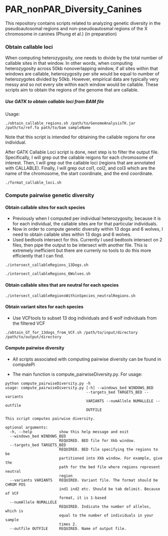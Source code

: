 # PAR_nonPAR_Diversity_Canines
This repository contains scripts related to analyzing genetic diversity in the pseudoautosomal regions and non-pseudoautosmal regions of the X chromosome in canines (Phung et al.) (in preparation)

### Obtain callable loci
When computing heterozygosity, one needs to divide by the total number of callable sites in that window. In other words, when computing heterozygosity across 50kb nonoverlapping window, if all sites within that windows are callable, heterozygosity per site would be equal to number of heterozygotes divided by 50kb. However, empirical data are typically very messy and so not every site within each window would be callable. These scripts aim to obtain the regions of the genome that are callable. 

##### Use GATK to obtain callable loci from BAM file
 
Usage:

```
./obtain_callable_regions.sh /path/to/GenomeAnalysisTK.jar /path/to/ref.fa path/to/bam sampleName
```
Note that this script is intended for obtaining the callable regions for one individual.

After GATK Callable Loci script is done, next step is to filter the output file. Specifically, I will grep out the callable reigons for each chromosome of interest. Then, I will grep out the callable loci (regions that are annotated with CALLABLE). Finally, I will grep out col1, col2, and col3 which are the name of the chromosome, the start coordinate, and the end coordinate. 
```
./format_callable_loci.sh
```

### Compute pairwise genetic diversity
#### Obtain callable sites for each species

* Previously when I computed per individual heterozygosity, because it is for each individual, the callable sites are for that particular individuals. 
* Now in order to compute genetic diversity within 13 dogs and 6 wolves, I need to obtain callable sites within 13 dogs and 6 wolves. 
* Used bedtools intersect for this. Currently I used bedtools intersect on 2 files, then pipe the output to be intersect with another file. This is extremely inefficient but there are currenly no tools to do this more efficiently that I can find. 
```
./intersect_callableRegions_13Dogs.sh
```

```
./intersect_callableRegions_6Wolves.sh
```
#### Obtain callable sites that are neutral for each species
```
./intersect_callableRegionsWithinSpecies_neutralRegions.sh
```
#### Obtain variant sites for each species

* Use VCFtools to subset 13 dog individuals and 6 wolf individuals from the filtered VCF
```
./obtain_GT_for_13dogs_from_VCF.sh /path/to/input/directory /path/to/output/directory
```
#### Compute pairwise diversity

* All scripts associated with computing pairwise diversity can be found in computePi

* The main function is compute_pairwiseDiversity.py. For usage:
```
python compute_pairwiseDiversity.py -h
usage: compute_pairwiseDiversity.py [-h] --windows_bed WINDOWS_BED
                                    --targets_bed TARGETS_BED --variants
                                    VARIANTS --numAllele NUMALLELE --outfile
                                    OUTFILE

This script computes pairwise diversity.

optional arguments:
  -h, --help            show this help message and exit
  --windows_bed WINDOWS_BED
                        REQUIRED. BED file for Xkb window.
  --targets_bed TARGETS_BED
                        REQUIRED. BED file specifying the regions to be
                        partitioned into Xkb window. For example, give the
                        path for the bed file where regions represent neutral
                        region
  --variants VARIANTS   REQUIRED. Variant file. The format should be CHROM POS
                        ind1 ind2 etc. Should be tab delimit. Because of VCF
                        format, it is 1-based
  --numAllele NUMALLELE
                        REQUIRED. Indicate the number of alleles, which is
                        equal to the number of individuals in your sample
                        times 2.
  --outfile OUTFILE     REQUIRED. Name of output file.

```

